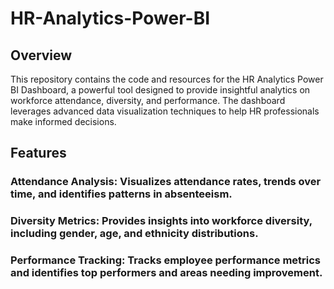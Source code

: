# HR-Analytics-Power-BI

## Overview
This repository contains the code and resources for the HR Analytics Power BI Dashboard, a powerful tool designed to provide insightful analytics on workforce attendance, diversity, and performance. The dashboard leverages advanced data visualization techniques to help HR professionals make informed decisions.

## Features
### Attendance Analysis: Visualizes attendance rates, trends over time, and identifies patterns in absenteeism.

### Diversity Metrics: Provides insights into workforce diversity, including gender, age, and ethnicity distributions.

### Performance Tracking: Tracks employee performance metrics and identifies top performers and areas needing improvement.
